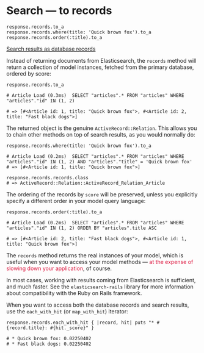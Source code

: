 # Search — to records

	response.records.to_a
	response.records.where(title: 'Quick brown fox').to_a
	response.records.order(:title).to_a

[Search results as database records](https://github.com/elastic/elasticsearch-rails/tree/master/elasticsearch-model#search-results-as-database-records)

Instead of returning documents from Elasticsearch, the `records` method will return a collection of model instances, fetched from the primary database, ordered by score:

	response.records.to_a
	
	# Article Load (0.3ms)  SELECT "articles".* FROM "articles" WHERE "articles"."id" IN (1, 2)

	# => [#<Article id: 1, title: "Quick brown fox">, #<Article id: 2, title: "Fast black dogs">]

The returned object is the genuine `ActiveRecord::Relation`. This allows you to chain other methods on top of search results, as you would normally do:

	response.records.where(title: 'Quick brown fox').to_a

	# Article Load (0.2ms)  SELECT "articles".* FROM "articles" WHERE "articles"."id" IN (1, 2) AND "articles"."title" = 'Quick brown fox'
	# => [#<Article id: 1, title: "Quick brown fox">]

	response.records.records.class
	# => ActiveRecord::Relation::ActiveRecord_Relation_Article

The ordering of the records by `score` will be preserved, unless you explicitly specify a different order in your model query language:

	response.records.order(:title).to_a
	
	# Article Load (0.2ms)  SELECT "articles".* FROM "articles" WHERE "articles"."id" IN (1, 2) ORDER BY "articles".title ASC
	
	# => [#<Article id: 2, title: "Fast black dogs">, #<Article id: 1, title: "Quick brown fox">]

The `records` method returns the real instances of your model, which is useful when you want to access your model methods — <span style="color: crimson;">at the expense of slowing down your application</span>, of course.

In most cases, working with results coming from Elasticsearch is sufficient, and much faster. See the `elasticsearch-rails` library for more information about compatibility with the Ruby on Rails framework.

When you want to access both the database records and search results, use the `each_with_hit` (or `map_with_hit`) iterator:

	response.records.each_with_hit { |record, hit| puts "* #{record.title}: #{hit._score}" }

	# * Quick brown fox: 0.02250402
	# * Fast black dogs: 0.02250402